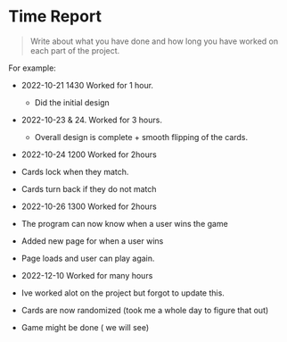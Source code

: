 # Time Report

> Write about what you have done and how long you have worked on each part of the project.

For example:

- 2022-10-21 1430 Worked for 1 hour.

  - Did the initial design

- 2022-10-23 & 24. Worked for 3 hours.

  - Overall design is complete + smooth flipping of the cards.

- 2022-10-24 1200 Worked for 2hours

- Cards lock when they match.
- Cards turn back if they do not match

- 2022-10-26 1300 Worked for 2hours

- The program can now know when a user wins the game
- Added new page for when a user wins
- Page loads and user can play again.

- 2022-12-10 Worked for many hours
- Ive worked alot on the project but forgot to update this.
- Cards are now randomized (took me a whole day to figure that out)
- Game might be done ( we will see)
